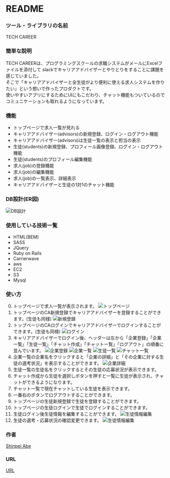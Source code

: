 # README
### ツール・ライブラリの名前
TECH CAREER
### 簡単な説明
TECH CAREERは、プログラミングスクールの求職システムがメールにExcelファイルを添付して
slackでキャリアアドバイザーとやりとりをすることに課題を感じていました。<br>
そこで「キャリアアドバイザーと全生徒がより便利に使える求人システムを作りたい」という想いで作ったプロダクトです。<br>
使いやすいアプリにするためにUIにもこだわり、チャット機能もついているのでコミュニケーションも取れるようになっています。
### 機能
- トップページで求人一覧が見れる
- キャリアアドバイザー(advisors)の新規登録、ログイン・ログアウト機能
- キャリアアドバイザー(advisors)は生徒一覧の表示と担当の表示
- 生徒(students)の新規登録、プロフィール画像登録、ログイン・ログアウト機能
- 生徒(students)のプロフィール編集機能
- 求人(job)の登録機能
- 求人(job)の編集機能
- 求人(job)の一覧表示、詳細表示
- キャリアアドバイザーと生徒の1対1のチャット機能
### DB設計(ER図)
![DB設計](app/assets/images/tech-careerDB.png)
### 使用している技術一覧
* HTML(BEM)
* SASS
* JQuery
* Ruby on Rails
* Carrierwave
* aws
* EC2
* S3
* Mysql
### 使い方
0. トップページで求人一覧が表示されます。
![トップページ](app/assets/images/t-top.png)
1. トップページのCA新規登録でキャリアアドバイザーを登録することができます。(生徒も同様)
![新規登録](app/assets/images/t-reg.png)
2. トップページのCAログインでキャリアアドバイザーでログインすることができます。(生徒も同様)
![ログイン](app/assets/images/t-sesion.png)
3. キャリアアドバイザーでログイン後、ヘッダーは左から「企業登録」「企業一覧」「生徒一覧」「チャット作成」「チャット一覧」「ログアウト」の順番に並んでいます。
![企業登録](app/assets/images/t-job.png)
![企業一覧](app/assets/images/t-jobindex.png)
![生徒一覧](app/assets/images/t-stu.png)
![チャット一覧](app/assets/images/t-chat.png)
4. 企業一覧の企業名をクリックすると「企業の詳細」と「その企業に対する生徒の選考状況」を表示することができます。
![企業詳細](app/assets/images/t-jobshow.png)
5. 生徒一覧の生徒名をクリックするとその生徒の応募状況が表示できます。
6. チャット作成から生徒を選択しボタンを押すと一覧に生徒が表示され、チャットができるようになります。
7. チャット一覧で現在チャットしている生徒を表示できます。
8. 一番右のボタンでログアウトすることができます。
9. トップページの生徒新規登録で生徒を登録することができます。
10. トップページの生徒ログインで生徒でログインすることができます。
11. 生徒ログイン後生徒情報を編集することができます。
![生徒情報編集](app/assets/images/t-stuedit.png)
12. 生徒の選考・応募状況の確認変更できます。
![生徒情報編集](app/assets/images/t-stujob.png)
### 作者
[Shinpei Abe](https://shinpei555.github.io)
### URL
[URL](http://3.114.151.165/)
